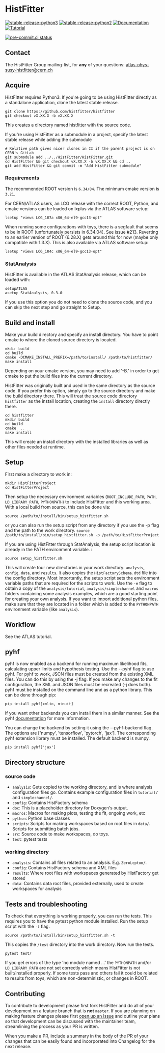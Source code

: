 # HistFitter 

[![stable-release-python3](https://img.shields.io/badge/StablePython3-v1.3.3-green)](https://github.com/histfitter/histfitter/releases/tag/v1.3.3)
[![stable-release-python2](https://img.shields.io/badge/StablePython2-v0.66.0-green)](https://gitlab.cern.ch/HistFitter/HistFitter/-/releases/v0.66.0)
[![Documentation](https://img.shields.io/badge/Documentation-blue)](https://twiki.cern.ch/twiki/bin/viewauth/AtlasProtected/SusyFitter)
[![Tutorial](https://img.shields.io/badge/Tutorial-orange)](https://twiki.cern.ch/twiki/bin/viewauth/AtlasProtected/HistFitterTutorial)

[![pre-commit.ci status](https://results.pre-commit.ci/badge/github/histfitter/histfitter/master.svg)](https://results.pre-commit.ci/latest/github/histfitter/histfitter/master)

## Contact

The HistFitter Group mailing-list, for **any** of your questions: <atlas-phys-susy-histfitter@cern.ch>

## Acquire

HistFitter requires Python3.
If you're going to be using HistFitter directly as a standalone application, clone the latest stable release. 

```
git clone https://github.com/histfitter/histfitter
git checkout vX.XX.X -b vX.XX.X
```
This creates a directory named histfitter with the source code.

If you're using HistFitter as a submodule in a project, specify the latest stable release while adding the submodule

```
# Relative path gives nicer clones in CI if the parent project is on CERN's GitLab
git submodule add ../../HistFitter/HistFitter.git
cd HistFitter && git checkout vX.XX.X -b vX.XX.X && cd ..
git add HistFitter && git commit -m "Add HistFitter submodule"
```

### Requirements

The recommended ROOT version is `6.34/04`. The minimum cmake version is `3.21`.

For CERN/ATLAS users, an LCG release with the correct ROOT, Python, and cmake versions can be loaded on lxplus via the ATLAS software setup:

```
lsetup "views LCG_107a x86_64-el9-gcc13-opt"
```

When running some configurations with toys, there is a segfault that seems to be in ROOT (unfortunately persists in 6.34.04).  See issue #213.
Reverting to an earlier version of ROOT (6.28.X) gets around this for now (maybe only compatible with 1.3.X).  This is also available via ATLAS software setup:
```
lsetup "views LCG_104c x86_64-el9-gcc13-opt"
```


### StatAnalysis

HistFitter is available in the ATLAS StatAnalysis release, which can be loaded with:

```
setupATLAS
asetup StatAnalysis, 0.3.0
```
If you use this option you do not need to clone the source code, and you can skip the next step and go straight to Setup.

## Build and install

Make your build directory and specify an install directory. You have to point cmake to where the cloned source directory is located.
```
mkdir build
cd build
cmake -DCMAKE_INSTALL_PREFIX=/path/to/install/ /path/to/histfitter/
make install
```
Depending on your cmake version, you may need to add '-B.' in order to get cmake to put the build files into the current directory.

HistFitter was originally built and used in the same directory as the source code. If you prefer this option, simply go to the source directory and make the build directory there. This will treat the source code directory `histfitter` as the install location, creating the `install` directory directly there.
```
cd histfitter
mkdir build
cd build
cmake  ..
make install
```
This will create an install directory with the installed libraries as well as other files needed at runtime.


## Setup

First make a directory to work in:

```
mkdir HistFitterProject
cd HistFitterProject
```

Then setup the necessary environment variables (`ROOT_INCLUDE_PATH`, `PATH`, `LD_LIBRARY_PATH`, `PYTHONPATH`) to include HistFitter and this working area. With a local build from source, this can be done via:

```
source /path/to/install/bin/setup_histfitter.sh
```
or you can also run the setup script from any directory if you use the -p flag and the path to the work directory.
`source /path/to/install/bin/setup_histfitter.sh -p /path/to/HistFitterProject`

If you are using HistFitter through StatAnalysis, the setup script location is already in the PATH environment variable. :

```
source setup_histfitter.sh
```

This will create four new directories in your work directory: `analysis`, `config`, `data`, and `results`. It also copies the `HistFactorySchema.dtd` file into the config directory. Most importantly, the setup script sets the environment variable paths that are required for the scripts to work. Use the `-e` flag to obtain a copy of the `analysis/tutorial`, `analysis/simplechannel` and `macros` folders containing some analysis examples, which are a good starting point for creating your own analysis. If you want to import additional python files, make sure that they are located in a folder which is added to the `PYTHONPATH` environment variable (like `analysis`).


## Workflow

See the ATLAS tutorial.

## pyhf

pyhf is now enabled as a backend for running maximum likelihood fits, calculating upper limits and hypothesis testing. Use the --pyhf flag to use pyhf. For pyhf to work, JSON files must be created from the existing XML files. You can do this by using the -j flag. If you make any changes to the fit configuration, the XML and JSON files must be recreated (-j does both). pyhf must be installed on the command line and as a python library. This can be done through pip:

```
pip install pyhf[xmlio, minuit]
```
If you want other backends you can install them in a similar manner. See the pyhf [documentation](https://pyhf.readthedocs.io/en/v0.7.4/installation.html) for more information.

You can change the backend by setting it using the --pyhf-backend flag. The options are ['numpy', 'tensorflow', 'pytorch', 'jax']. The corresponding pyhf extension library must be installed. The default backend is numpy.

```
pip install pyhf['jax']
```

## Directory structure
### source code

- `analysis`: Gets copied to the working directory, and is where analysis configuration files go. Contains example configuration files in `tutorial/` and `simplechannel/`.
- `config`: Contains HistFactory schema
- `doc`: This is a placeholder directory for Doxygen's output.
- `macros`: Macros for making plots, testing the fit, ongoing work, etc
- `python`: Python base classes
- `scripts`: Scripts for making workspaces based on root files in `data/`. Scripts for submitting batch jobs.
- `src`: Source code to make workspaces, do toys.
- `test`: pytest tests

### working directory

- `analysis`: Contains all files related to an analysis. E.g. `ZeroLepton/`.
- `config`: Contains HistFactory schema and XML files
- `results`: Where root files with workspaces generated by HistFactory get stored
- `data`: Contains data root files, provided externally, used to create workspaces for analysis

## Tests and troubleshooting
To check that everything is working properly, you can run the tests. This requires you to have the pytest python module installed. Run the setup script with the `-t` flag.
```
source /path/to/install/bin/setup_histfitter.sh -t
```
This copies the `/test` directory into the work directory. Now run the tests.
```
pytest test/
```
If you get errors of the type 'no module named ...' the `PYTHONPATH` and/or `LD_LIBRARY_PATH` are not set correctly which means HistFitter is not built/installed properly. If some tests pass and others fail it could be related to results from toys, which are non-deterministic, or changes in ROOT. 

## Contributing

To contribute to development please first fork HistFitter and do all of your development on a feature branch that is **not** `master`.
If you are planning on making feature changes please first [open up an Issue](https://github.com/histfitter/histfitter/issues) and outline your plans so that development can be discussed with the maintainer team, streamlining the process as your PR is written.

When you make a PR, include a summary in the body of the PR of your changes that can be easily found and incorporated into Changelog for the next release.
